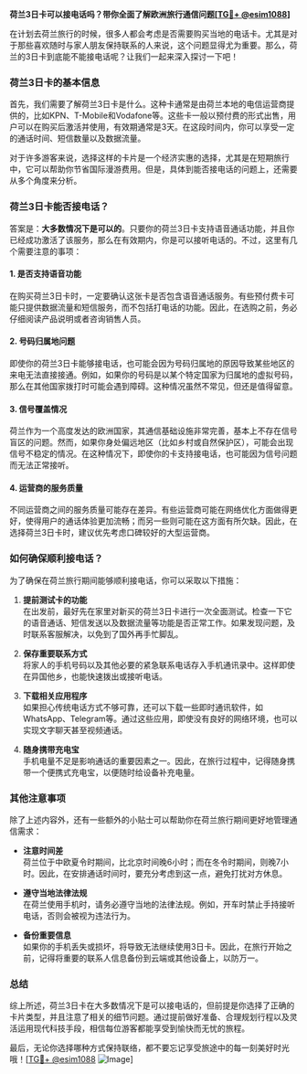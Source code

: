 **荷兰3日卡可以接电话吗？带你全面了解欧洲旅行通信问题[[TG💪+ @esim1088](https://t.me/s/esim1088)]**

在计划去荷兰旅行的时候，很多人都会考虑是否需要购买当地的电话卡。尤其是对于那些喜欢随时与家人朋友保持联系的人来说，这个问题显得尤为重要。那么，荷兰的3日卡到底能不能接电话呢？让我们一起来深入探讨一下吧！

### 荷兰3日卡的基本信息

首先，我们需要了解荷兰3日卡是什么。这种卡通常是由荷兰本地的电信运营商提供的，比如KPN、T-Mobile和Vodafone等。这些卡一般以预付费的形式出售，用户可以在购买后激活并使用，有效期通常是3天。在这段时间内，你可以享受一定的通话时间、短信数量以及数据流量。

对于许多游客来说，选择这样的卡片是一个经济实惠的选择，尤其是在短期旅行中，它可以帮助你节省国际漫游费用。但是，具体到能否接电话的问题上，还需要从多个角度来分析。

### 荷兰3日卡能否接电话？

答案是：**大多数情况下是可以的**。只要你的荷兰3日卡支持语音通话功能，并且你已经成功激活了该服务，那么在有效期内，你是可以接听电话的。不过，这里有几个需要注意的事项：

#### 1. **是否支持语音功能**
   在购买荷兰3日卡时，一定要确认这张卡是否包含语音通话服务。有些预付费卡可能只提供数据流量和短信服务，而不包括打电话的功能。因此，在选购之前，务必仔细阅读产品说明或者咨询销售人员。

#### 2. **号码归属地问题**
   即使你的荷兰3日卡能够接电话，也可能会因为号码归属地的原因导致某些地区的来电无法直接接通。例如，如果你的号码是以某个特定国家为归属地的虚拟号码，那么在其他国家拨打时可能会遇到障碍。这种情况虽然不常见，但还是值得留意。

#### 3. **信号覆盖情况**
   荷兰作为一个高度发达的欧洲国家，其通信基础设施非常完善，基本上不存在信号盲区的问题。然而，如果你身处偏远地区（比如乡村或自然保护区），可能会出现信号不稳定的情况。在这种情况下，即使你的卡支持接电话，也可能因为信号问题而无法正常接听。

#### 4. **运营商的服务质量**
   不同运营商之间的服务质量可能存在差异。有些运营商可能在网络优化方面做得更好，使得用户的通话体验更加流畅；而另一些则可能在这方面有所欠缺。因此，在选择荷兰3日卡时，建议优先考虑口碑较好的大型运营商。

### 如何确保顺利接电话？

为了确保在荷兰旅行期间能够顺利接电话，你可以采取以下措施：

1. **提前测试卡的功能**  
   在出发前，最好先在家里对新买的荷兰3日卡进行一次全面测试。检查一下它的语音通话、短信发送以及数据流量等功能是否正常工作。如果发现问题，及时联系客服解决，以免到了国外再手忙脚乱。

2. **保存重要联系方式**  
   将家人的手机号码以及其他必要的紧急联系电话存入手机通讯录中。这样即使在异国他乡，也能快速拨出或接听电话。

3. **下载相关应用程序**  
   如果担心传统电话方式不够可靠，还可以下载一些即时通讯软件，如WhatsApp、Telegram等。通过这些应用，即使没有良好的网络环境，也可以实现文字聊天甚至视频通话。

4. **随身携带充电宝**  
   手机电量不足是影响通话的重要因素之一。因此，在旅行过程中，记得随身携带一个便携式充电宝，以便随时给设备补充电量。

### 其他注意事项

除了上述内容外，还有一些额外的小贴士可以帮助你在荷兰旅行期间更好地管理通信需求：

- **注意时间差**  
  荷兰位于中欧夏令时期间，比北京时间晚6小时；而在冬令时期间，则晚7小时。因此，在安排通话时间时，要充分考虑到这一点，避免打扰对方休息。

- **遵守当地法律法规**  
  在荷兰使用手机时，请务必遵守当地的法律法规。例如，开车时禁止手持接听电话，否则会被视为违法行为。

- **备份重要信息**  
  如果你的手机丢失或损坏，将导致无法继续使用3日卡。因此，在旅行开始之前，记得将重要的联系人信息备份到云端或其他设备上，以防万一。

### 总结

综上所述，荷兰3日卡在大多数情况下是可以接电话的，但前提是你选择了正确的卡片类型，并且注意了相关的细节问题。通过提前做好准备、合理规划行程以及灵活运用现代科技手段，相信每位游客都能享受到愉快而无忧的旅程。

最后，无论你选择哪种方式保持联络，都不要忘记享受旅途中的每一刻美好时光哦！[[TG💪+ @esim1088](https://t.me/s/esim1088) ![Image](https://i.postimg.cc/4NQfJmqS/Snipaste-2025-05-13-00-14-12.png)]